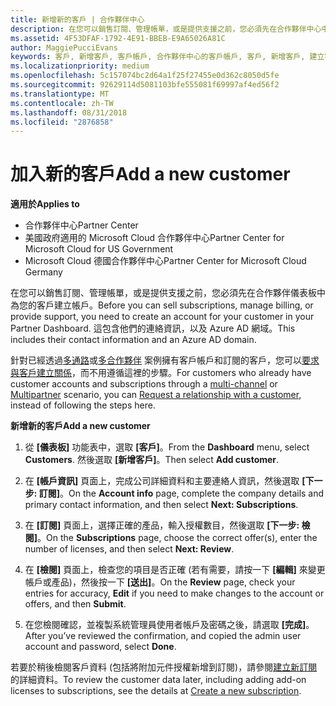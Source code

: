 ```yaml
---
title: 新增新的客戶 | 合作夥伴中心
description: 在您可以銷售訂閱、管理帳單，或是提供支援之前，您必須先在合作夥伴中心中建立客戶的記錄。 這包含他們的連絡資訊，以及 Azure AD 網域。
ms.assetid: 4F53DFAF-1792-4E91-BBEB-E9A65026A81C
author: MaggiePucciEvans
keywords: 客戶, 新增客戶, 客戶帳戶, 合作夥伴中心的客戶帳戶, 客戶, 新增客戶, 建立客戶帳戶
ms.localizationpriority: medium
ms.openlocfilehash: 5c157074bc2d64a1f25f27455e0d362c8050d5fe
ms.sourcegitcommit: 92629114d5081103bfe555081f69997af4ed56f2
ms.translationtype: MT
ms.contentlocale: zh-TW
ms.lasthandoff: 08/31/2018
ms.locfileid: "2876858"
---
```

# <a name="add-a-new-customer"></a><span data-ttu-id="0a3e4-105">加入新的客戶</span><span class="sxs-lookup"><span data-stu-id="0a3e4-105">Add a new customer</span></span>

**<span data-ttu-id="0a3e4-106">適用於</span><span class="sxs-lookup"><span data-stu-id="0a3e4-106">Applies to</span></span>**

-  <span data-ttu-id="0a3e4-107">合作夥伴中心</span><span class="sxs-lookup"><span data-stu-id="0a3e4-107">Partner Center</span></span>
-  <span data-ttu-id="0a3e4-108">美國政府適用的 Microsoft Cloud 合作夥伴中心</span><span class="sxs-lookup"><span data-stu-id="0a3e4-108">Partner Center for Microsoft Cloud for US Government</span></span>
-  <span data-ttu-id="0a3e4-109">Microsoft Cloud 德國合作夥伴中心</span><span class="sxs-lookup"><span data-stu-id="0a3e4-109">Partner Center for Microsoft Cloud Germany</span></span>


<span data-ttu-id="0a3e4-110">在您可以銷售訂閱、管理帳單，或是提供支援之前，您必須先在合作夥伴儀表板中為您的客戶建立帳戶。</span><span class="sxs-lookup"><span data-stu-id="0a3e4-110">Before you can sell subscriptions, manage billing, or provide support, you need to create an account for your customer in your Partner Dashboard.</span></span> <span data-ttu-id="0a3e4-111">這包含他們的連絡資訊，以及 Azure AD 網域。</span><span class="sxs-lookup"><span data-stu-id="0a3e4-111">This includes their contact information and an Azure AD domain.</span></span>

<span data-ttu-id="0a3e4-112">針對已經透過[多通路](multichannel.md)或[多合作夥伴](multipartner.md) 案例擁有客戶帳戶和訂閱的客戶，您可以[要求與客戶建立關係](request-a-relationship-with-a-customer.md)，而不用遵循這裡的步驟。</span><span class="sxs-lookup"><span data-stu-id="0a3e4-112">For customers who already have customer accounts and subscriptions through a [multi-channel](multichannel.md) or [Multipartner](multipartner.md) scenario, you can [Request a relationship with a customer](request-a-relationship-with-a-customer.md), instead of following the steps here.</span></span>

**<span data-ttu-id="0a3e4-113">新增新的客戶</span><span class="sxs-lookup"><span data-stu-id="0a3e4-113">Add a new customer</span></span>**

1.  <span data-ttu-id="0a3e4-114">從 **\[儀表板\]** 功能表中，選取 **\[客戶\]**。</span><span class="sxs-lookup"><span data-stu-id="0a3e4-114">From the **Dashboard** menu, select **Customers**.</span></span> <span data-ttu-id="0a3e4-115">然後選取 **\[新增客戶\]**。</span><span class="sxs-lookup"><span data-stu-id="0a3e4-115">Then select **Add customer**.</span></span>

2.  <span data-ttu-id="0a3e4-116">在 **\[帳戶資訊\]** 頁面上，完成公司詳細資料和主要連絡人資訊，然後選取 **\[下一步: 訂閱\]**。</span><span class="sxs-lookup"><span data-stu-id="0a3e4-116">On the **Account info** page, complete the company details and primary contact information, and then select **Next: Subscriptions**.</span></span>

3.  <span data-ttu-id="0a3e4-117">在 **\[訂閱\]** 頁面上，選擇正確的產品，輸入授權數目，然後選取 **\[下一步: 檢閱\]**。</span><span class="sxs-lookup"><span data-stu-id="0a3e4-117">On the **Subscriptions** page, choose the correct offer(s), enter the number of licenses, and then select **Next: Review**.</span></span>

4.  <span data-ttu-id="0a3e4-118">在 **\[檢閱\]** 頁面上，檢查您的項目是否正確 (若有需要，請按一下 **\[編輯\]** 來變更帳戶或產品)，然後按一下 **\[送出\]**。</span><span class="sxs-lookup"><span data-stu-id="0a3e4-118">On the **Review** page, check your entries for accuracy, **Edit** if you need to make changes to the account or offers, and then **Submit**.</span></span>

5.  <span data-ttu-id="0a3e4-119">在您檢閱確認，並複製系統管理員使用者帳戶及密碼之後，請選取 **\[完成\]**。</span><span class="sxs-lookup"><span data-stu-id="0a3e4-119">After you’ve reviewed the confirmation, and copied the admin user account and password, select **Done**.</span></span>

<span data-ttu-id="0a3e4-120">若要於稍後檢閱客戶資料 (包括將附加元件授權新增到訂閱)，請參閱[建立新訂閱](create-a-new-subscription.md)的詳細資料。</span><span class="sxs-lookup"><span data-stu-id="0a3e4-120">To review the customer data later, including adding add-on licenses to subscriptions, see the details at [Create a new subscription](create-a-new-subscription.md).</span></span>

 

 



